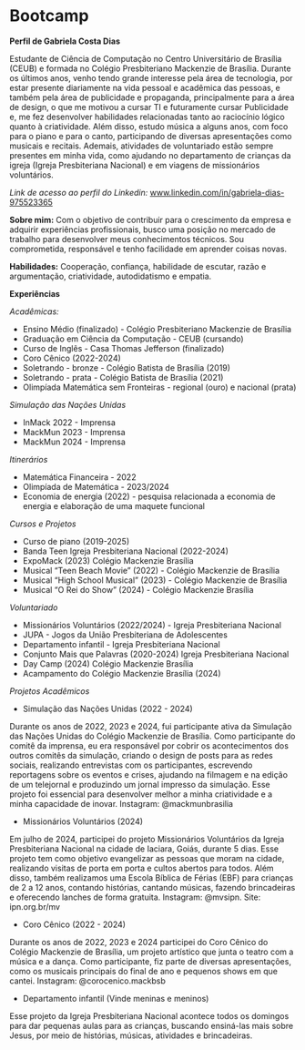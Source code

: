 # Bootcamp
**Perfil de Gabriela Costa Dias**

Estudante de Ciência de Computação no Centro Universitário de Brasília (CEUB) e formada no Colégio Presbiteriano Mackenzie de Brasília. Durante os últimos anos, venho tendo grande interesse pela área de tecnologia, por estar presente diariamente na vida pessoal e acadêmica das pessoas, e também pela área de publicidade e propaganda, principalmente para a área de design, o que me motivou a cursar TI e futuramente cursar Publicidade e, me fez desenvolver habilidades relacionadas tanto ao raciocínio lógico quanto à criatividade. Além disso, estudo música a alguns anos, com foco para o piano e para o canto, participando de diversas apresentações como musicais e recitais. Ademais, atividades de voluntariado estão sempre presentes em minha vida, como ajudando no departamento de crianças da igreja (Igreja Presbiteriana Nacional) e em viagens de missionários voluntários.

*Link de acesso ao perfil do Linkedin:* www.linkedin.com/in/gabriela-dias-975523365

**Sobre mim:** Com o objetivo de contribuir para o crescimento da empresa e adquirir experiências profissionais, busco uma posição no mercado de trabalho para desenvolver meus conhecimentos técnicos. Sou comprometida, responsável e tenho facilidade em aprender coisas novas.

**Habilidades:** Cooperação, confiança, habilidade de escutar, razão e argumentação, criatividade, autodidatismo e empatia.


**Experiências**

*Acadêmicas:*
- Ensino Médio (finalizado) - Colégio Presbiteriano Mackenzie de Brasília
- Graduação em Ciência da Computação - CEUB (cursando)
- Curso de Inglês - Casa Thomas Jefferson (finalizado)
- Coro Cênico (2022-2024)
- Soletrando - bronze - Colégio Batista de Brasília (2019)
- Soletrando - prata - Colégio Batista de Brasília (2021)
- Olimpíada Matemática sem Fronteiras - regional (ouro) e nacional (prata)

*Simulação das Nações Unidas*
- InMack 2022 - Imprensa
- MackMun 2023 - Imprensa
- MackMun 2024 - Imprensa

*Itinerários*
- Matemática Financeira - 2022
- Olimpíada de Matemática - 2023/2024
- Economia de energia (2022) - pesquisa relacionada a economia de energia e elaboração de uma maquete funcional

*Cursos e Projetos*
- Curso de piano (2019-2025)
- Banda Teen Igreja Presbiteriana Nacional (2022-2024)
- ExpoMack (2023) Colégio Mackenzie Brasília
- Musical “Teen Beach Movie” (2022) -  Colégio Mackenzie de Brasília
- Musical “High School Musical” (2023) - Colégio Mackenzie de Brasília
- Musical “O Rei do Show” (2024) - Colégio Mackenzie Brasília

*Voluntariado*
- Missionários Voluntários (2022/2024) - Igreja Presbiteriana Nacional
- JUPA - Jogos da União Presbiteriana de Adolescentes
- Departamento infantil - Igreja Presbiteriana Nacional 
- Conjunto Mais que Palavras (2020-2024) Igreja Presbiteriana Nacional
- Day Camp (2024) Colégio Mackenzie Brasília 
- Acampamento do Colégio Mackenzie Brasília (2024)


*Projetos Acadêmicos*
- Simulação das Nações Unidas (2022 - 2024)

Durante os anos de 2022, 2023 e 2024, fui participante ativa da Simulação das Nações Unidas do Colégio Mackenzie de Brasília. Como participante do comitê da imprensa, eu era responsável por cobrir os acontecimentos dos outros comitês da simulação, criando o design de posts para as redes sociais, realizando entrevistas com os participantes, escrevendo reportagens sobre os eventos e crises, ajudando na filmagem e na edição de um telejornal e produzindo um jornal impresso da simulação. Esse projeto foi essencial para desenvolver melhor a minha criatividade e a minha capacidade de inovar.
Instagram: @mackmunbrasilia

- Missionários Voluntários (2024)

Em julho de 2024, participei do projeto Missionários Voluntários da Igreja Presbiteriana Nacional na cidade de Iaciara, Goiás, durante 5 dias. Esse projeto tem como objetivo evangelizar as pessoas que moram na cidade, realizando visitas de porta em porta e cultos abertos para todos. Além disso, também realizamos uma Escola Bíblica de Férias (EBF) para crianças de 2 a 12 anos, contando histórias, cantando músicas, fazendo brincadeiras e oferecendo lanches de forma gratuita. 
Instagram: @mvsipn.
Site: ipn.org.br/mv 

- Coro Cênico (2022 - 2024)

Durante os anos de 2022, 2023 e 2024 participei do Coro Cênico do Colégio Mackenzie de Brasília, um projeto artístico que junta o teatro com a música e a dança. Como participante, fiz parte de diversas apresentações, como os musicais principais do final de ano e pequenos shows em que cantei. 
Instagram: @corocenico.mackbsb

- Departamento infantil (Vinde meninas e meninos)

Esse projeto da Igreja Presbiteriana Nacional acontece todos os domingos para dar pequenas aulas para as crianças, buscando ensiná-las mais sobre Jesus, por meio de histórias, músicas, atividades e brincadeiras.
